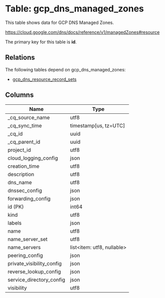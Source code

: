 # Table: gcp_dns_managed_zones

This table shows data for GCP DNS Managed Zones.

https://cloud.google.com/dns/docs/reference/v1/managedZones#resource

The primary key for this table is **id**.

## Relations

The following tables depend on gcp_dns_managed_zones:
  - [gcp_dns_resource_record_sets](gcp_dns_resource_record_sets)

## Columns

| Name          | Type          |
| ------------- | ------------- |
|_cq_source_name|utf8|
|_cq_sync_time|timestamp[us, tz=UTC]|
|_cq_id|uuid|
|_cq_parent_id|uuid|
|project_id|utf8|
|cloud_logging_config|json|
|creation_time|utf8|
|description|utf8|
|dns_name|utf8|
|dnssec_config|json|
|forwarding_config|json|
|id (PK)|int64|
|kind|utf8|
|labels|json|
|name|utf8|
|name_server_set|utf8|
|name_servers|list<item: utf8, nullable>|
|peering_config|json|
|private_visibility_config|json|
|reverse_lookup_config|json|
|service_directory_config|json|
|visibility|utf8|